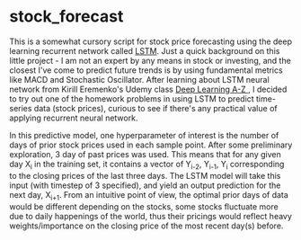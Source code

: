# stock_forecast

<p> This is a somewhat cursory script for stock price forecasting using the deep learning recurrent network called <a href='http://colah.github.io/posts/2015-08-Understanding-LSTMs/'>LSTM</a>. Just a quick background on this little project - I am not an expert by any means in stock or investing, and the closest I've come to predict future trends is by using fundamental metrics like MACD and Stochastic Oscillator. After learning about LSTM neural network from Kirill Eremenko's Udemy class <a href="https://www.udemy.com/deeplearning/learn/v4/overview"<i> Deep Learning A-Z </i></a>, I decided to try out one of the homework problems in using LSTM to predict time-series data (stock prices), curious to see if there's any practical value of applying recurrent neural network.

<p> In this predictive model, one hyperparameter of interest is the number of days of prior stock prices used in each sample point. After some preliminary exploration, 3 day of past prices was used. This means that for any given day X<sub>i</sub> in the training set, it contains a vector of Y<sub>i-2</sub>, Y<sub>i-1</sub>, Y<sub>i</sub> corresponding to the closing prices of the last three days. The LSTM model will take this input (with timestep of 3 specified), and yield an output prediction for the next day, X<sub>i+1</sub>. From an intuitive point of view, the optimal prior days of data would be different depending on the stocks, some stocks fluctuate more due to daily happenings of the world, thus their pricings would reflect heavy weights/importance on the closing price of the most recent day(s) before. </p>
